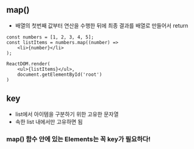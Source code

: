## map()

- 배열의 첫번째 값부터 연산을 수행한 뒤에 최종 결과를 배열로 만들어서 return

```
const numbers = [1, 2, 3, 4, 5];
const listItems = numbers.map((number) =>
    <li>{number}</li>
);

ReactDOM.render(
    <ul>{listItems}</ul>,
    document.getElementById('root')
)
```

## key

- list에서 아이템을 구분하기 위한 고유한 문자열
- 속한 list 내에서만 고유하면 됨

### map() 함수 안에 있는 Elements는 꼭 key가 필요하다!
